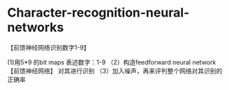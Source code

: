 # Character-recognition-neural-networks

【前馈神经网络识别数字1-9】

(1)用5*9 的bit maps 表述数字：1-9
（2）构造feedforward neural network【前馈神经网络】 对其进行识别
（3）加入噪声，再来评判整个网络对其识别的正确率


